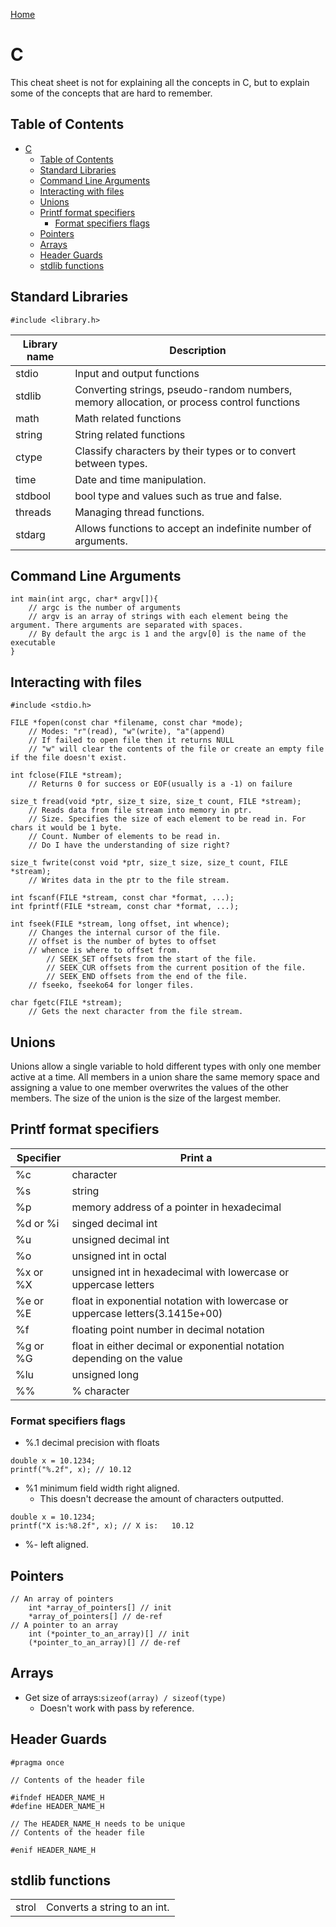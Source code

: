 [Home](./README.md)

# C
This cheat sheet is not for explaining all the concepts in C, but to explain some of the concepts that are hard to remember.

## Table of Contents
<!-- TOC -->

- [C](#c)
  - [Table of Contents](#table-of-contents)
  - [Standard Libraries](#standard-libraries)
  - [Command Line Arguments](#command-line-arguments)
  - [Interacting with files](#interacting-with-files)
  - [Unions](#unions)
  - [Printf format specifiers](#printf-format-specifiers)
    - [Format specifiers flags](#format-specifiers-flags)
  - [Pointers](#pointers)
  - [Arrays](#arrays)
  - [Header Guards](#header-guards)
  - [stdlib functions](#stdlib-functions)

<!-- /TOC -->

## Standard Libraries

`#include <library.h>`

| Library name | Description                                                                                |
|--------------|--------------------------------------------------------------------------------------------|
| stdio        | Input and output functions                                                                 |
| stdlib       | Converting strings, pseudo-random numbers, memory allocation, or process control functions |
| math         | Math related functions                                                                     |
| string       | String related functions                                                                   |
| ctype        | Classify characters by their types or to convert between types.                            |
| time         | Date and time manipulation.                                                                |
| stdbool      | bool type and values such as true and false.                                               |
| threads      | Managing thread functions.                                                                 |
| stdarg       | Allows functions to accept an indefinite number of arguments.                              |

## Command Line Arguments

```
int main(int argc, char* argv[]){
    // argc is the number of arguments
    // argv is an array of strings with each element being the argument. There arguments are separated with spaces.
    // By default the argc is 1 and the argv[0] is the name of the executable
}
```

## Interacting with files
```
#include <stdio.h>

FILE *fopen(const char *filename, const char *mode);
    // Modes: "r"(read), "w"(write), "a"(append)
    // If failed to open file then it returns NULL
    // "w" will clear the contents of the file or create an empty file if the file doesn't exist.

int fclose(FILE *stream);
    // Returns 0 for success or EOF(usually is a -1) on failure

size_t fread(void *ptr, size_t size, size_t count, FILE *stream);
    // Reads data from file stream into memory in ptr.
    // Size. Specifies the size of each element to be read in. For chars it would be 1 byte.
    // Count. Number of elements to be read in.
    // Do I have the understanding of size right?

size_t fwrite(const void *ptr, size_t size, size_t count, FILE *stream);
    // Writes data in the ptr to the file stream.

int fscanf(FILE *stream, const char *format, ...);
int fprintf(FILE *stream, const char *format, ...);

int fseek(FILE *stream, long offset, int whence);
    // Changes the internal cursor of the file.
    // offset is the number of bytes to offset
    // whence is where to offset from. 
        // SEEK_SET offsets from the start of the file. 
        // SEEK_CUR offsets from the current position of the file.
        // SEEK_END offsets from the end of the file.
    // fseeko, fseeko64 for longer files.

char fgetc(FILE *stream);
    // Gets the next character from the file stream.
```

## Unions
Unions allow a single variable to hold different types with only one member active at a time. All members in a union share the same memory space and assigning a value to one member overwrites the values of the other members. The size of the union is the size of the largest member.

## Printf format specifiers

| Specifier | Print a                                                                       |
|-----------|-------------------------------------------------------------------------------|
| %c        | character                                                                     |
| %s        | string                                                                        |
| %p        | memory address of a pointer in hexadecimal                                    |
| %d or %i  | singed decimal int                                                            |
| %u        | unsigned decimal int                                                          |
| %o        | unsigned int in octal                                                         |
| %x or %X  | unsigned int in hexadecimal with lowercase or uppercase letters               |
| %e or %E  | float in exponential notation with lowercase or uppercase letters(3.1415e+00) |
| %f        | floating point number in decimal notation                                     |
| %g or %G  | float in either decimal or exponential notation depending on the value        |
| %lu       | unsigned long                                                                 |
| %%        | % character                                                                   |

### Format specifiers flags
- %.1 decimal precision with floats

```
double x = 10.1234;
printf("%.2f", x); // 10.12
```

- %1 minimum field width right aligned.
    - This doesn't decrease the amount of characters outputted.

```
double x = 10.1234;
printf("X is:%8.2f", x); // X is:   10.12
```

- %- left aligned.

## Pointers

```
// An array of pointers
    int *array_of_pointers[] // init
    *array_of_pointers[] // de-ref
// A pointer to an array
    int (*pointer_to_an_array)[] // init
    (*pointer_to_an_array)[] // de-ref 
```

## Arrays
- Get size of arrays:`sizeof(array) / sizeof(type)`
    - Doesn't work with pass by reference.

## Header Guards

```
#pragma once

// Contents of the header file
```

```
#ifndef HEADER_NAME_H
#define HEADER_NAME_H

// The HEADER_NAME_H needs to be unique
// Contents of the header file

#enif HEADER_NAME_H
```
## stdlib functions

|       |                              |
|-------|------------------------------|
| strol | Converts a string to an int. |